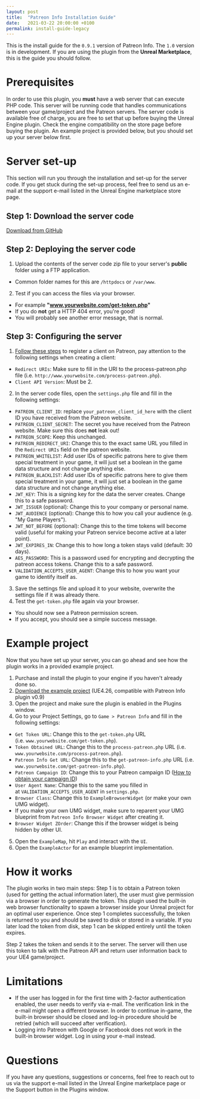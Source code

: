 ```yaml
---
layout: post
title:  "Patreon Info Installation Guide"
date:   2021-03-22 20:00:00 +0100
permalink: install-guide-legacy
---
```

This is the install guide for the `0.9.1` version of Patreon Info. The `1.0` version is in development.
If you are using the plugin from the **Unreal Marketplace**, this is the guide you should follow.

# Prerequisites
In order to use this plugin, you **must** have a web server that can execute PHP code. This server will be running code that handles communications between your game/project and the Patreon servers.
The server code is available free of charge, you are free to set that up before buying the Unreal Engine plugin.
Check the engine compatibility on the store page before buying the plugin.
An example project is provided below, but you should set up your server below first.

# Server set-up
This section will run you through the installation and set-up for the server code. If you get stuck during the set-up process, feel free to send us an e-mail at the support e-mail listed in the Unreal Engine marketplace store page.

## Step 1: Download the server code
[Download from GitHub][github-server-releases]

## Step 2: Deploying the server code
1. Upload the contents of the server code zip file to your server's **public** folder using a FTP application.
  * Common folder names for this are `/httpdocs` or `/var/www`.
2. Test if you can access the files via your browser.
  * For example **"www.yourwebsite.com/get-token.php"**
  * If you do **not** get a HTTP 404 error, you're good!
  * You will probably see another error message, that is normal.

## Step 3: Configuring the server
1. [Follow these steps][patreon-register-client] to register a client on Patreon, pay attention to the following settings when creating a client:
  * `Redirect URIs`: Make sure to fill in the URI to the process-patreon.php file (i.e. `http://www.yourwebsite.com/process-patreon.php`).
  * `Client API Version`: Must be 2.
2. In the server code files, open the `settings.php` file and fill in the following settings:
  * `PATREON_CLIENT_ID`: replace `your_patreon_client_id_here` with the client ID you have received from the Patreon website.
  * `PATREON_CLIENT_SECRET`: The secret you have received from the Patreon website. Make sure this does **not** leak out!
  * `PATREON_SCOPE`: Keep this unchanged.
  * `PATREON_REDIRECT_URI`: Change this to the exact same URL you filled in the `Redirect URIs` field on the patreon website.
  * `PATREON_WHITELIST`: Add user IDs of specific patrons here to give them special treatment in your game, it will just set a boolean in the game data structure and not change anything else.
  * `PATREON_BLACKLIST`: Add user IDs of specific patrons here to give them special treatment in your game, it will just set a boolean in the game data structure and not change anything else.
  * `JWT_KEY`: This is a signing key for the data the server creates. Change this to a safe password.
  * `JWT_ISSUER` (optional): Change this to your company or personal name.
  * `JWT_AUDIENCE` (optional): Change this to how you call your audience (e.g. "My Game Players").
  * `JWT_NOT_BEFORE` (optional): Change this to the time tokens will become valid (useful for making your Patreon service become active at a later point).
  * `JWT_EXPIRES_IN`: Change this to how long a token stays valid (default: 30 days).
  * `AES_PASSWORD`: This is a password used for encrypting and decrypting the patreon access tokens. Change this to a safe password.
  * `VALIDATION_ACCEPTS_USER_AGENT`: Change this to how you want your game to identify itself as.
3. Save the settings file and upload it to your website, overwrite the settings file if it was already there.
4. Test the `get-token.php` file again via your browser.
  * You should now see a Patreon permission screen.
  * If you accept, you should see a simple success message.

# Example project
Now that you have set up your server, you can go ahead and see how the plugin works in a provided example project.

1. Purchase and install the plugin to your engine if you haven't already done so.
2. [Download the example project][example-project] (UE4.26, compatible with Patreon Info plugin v0.9)
3. Open the project and make sure the plugin is enabled in the Plugins window.
4. Go to your Project Settings, go to `Game > Patreon Info` and fill in the following settings:
  * `Get Token URL`: Change this to the `get-token.php` URL (i.e. `www.yourwebsite.com/get-token.php`).
  * `Token Obtained URL`: Change this to the `process-patreon.php` URL (i.e. `www.yourwebsite.com/process-patreon.php`).
  * `Patreon Info Get URL`: Change this to the `get-patreon-info.php` URL (i.e. `www.yourwebsite.com/get-patreon-info.php`).
  * `Patreon Campaign ID`: Change this to your Patreon campaign ID ([How to obtain your campaign ID][patreon-campaign-id])
  * `User Agent Name`: Change this to the same you filled in at `VALIDATION_ACCEPTS_USER_AGENT` in `settings.php`.
  * `Browser Class`: Change this to `ExampleBrowserWidget` (or make your own UMG widget).
  * If you make your own UMG widget, make sure to reparent your UMG blueprint from `Patreon Info Browser Widget` after creating it.
  * `Browser Widget ZOrder`: Change this if the browser widget is being hidden by other UI.
5. Open the `ExampleMap`, hit `Play` and interact with the `UI`.
6. Open the `ExampleActor` for an example blueprint implementation.

# How it works
The plugin works in two main steps: Step 1 is to obtain a Patreon token (used for getting the actual information later), the user must give permission via a browser in order to generate the token. This plugin used the built-in web browser functionality to spawn a browser inside your Unreal project for an optimal user experience. Once step 1 completes successfully, the token is returned to you and should be saved to disk or stored in a variable. If you later load the token from disk, step 1 can be skipped entirely until the token expires.

Step 2 takes the token and sends it to the server. The server will then use this token to talk with the Patreon API and return user information back to your UE4 game/project.

# Limitations
* If the user has logged in for the first time with 2-factor authentication enabled, the user needs to verify via e-mail. The verification link in the e-mail might open a different browser. In order to continue in-game, the built-in browser should be closed and log-in procedure should be retried (which will succeed after verification).
* Logging into Patreon with Google or Facebook does not work in the built-in browser widget. Log in using your e-mail instead.

# Questions
If you have any questions, suggestions or concerns, feel free to reach out to us via the support e-mail listed in the Unreal Engine marketplace page or the Support button in the Plugins window.

[github-server-releases]: https://github.com/Green-Forest-Games/patreon-info-server/releases
[example-project]: {{site.url}}/patreon-info-server/files/PatreonInfoExample_5.zip
[patreon-register-client]: https://docs.patreon.com/#clients-and-api-keys
[patreon-campaign-id]: https://www.patreondevelopers.com/t/campaign-id-place/68